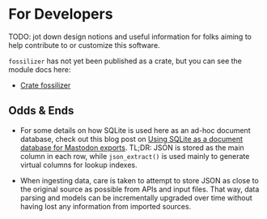 # For Developers

TODO: jot down design notions and useful information for folks aiming to help contribute to or customize this software.

`fossilizer` has not yet been published as a crate, but you can see the module docs here:

- [Crate fossilizer](../doc/fossilizer/index.html)

## Odds & Ends

- For some details on how SQLite is used here as an ad-hoc document database, check out this blog post on [Using SQLite as a document database for Mastodon exports](https://blog.lmorchard.com/2023/05/12/toots-in-sqlite/). TL;DR: JSON is stored as the main column in each row, while `json_extract()` is used mainly to generate virtual columns for lookup indexes.

- When ingesting data, care is taken to attempt to store JSON as close to the original source as possible from APIs and input files. That way, data parsing and models can be incrementally upgraded over time without having lost any information from imported sources.
